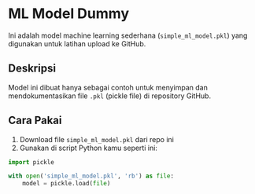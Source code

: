 # ML Model Dummy

Ini adalah model machine learning sederhana (`simple_ml_model.pkl`) yang digunakan untuk latihan upload ke GitHub.

## Deskripsi
Model ini dibuat hanya sebagai contoh untuk menyimpan dan mendokumentasikan file `.pkl` (pickle file) di repository GitHub.

## Cara Pakai
1. Download file `simple_ml_model.pkl` dari repo ini
2. Gunakan di script Python kamu seperti ini:

```python
import pickle

with open('simple_ml_model.pkl', 'rb') as file:
    model = pickle.load(file)

